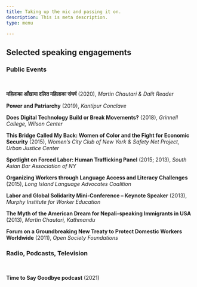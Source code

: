 ```yaml
---
title: Taking up the mic and passing it on.
description: This is meta description.
type: menu

---
```

## Selected speaking engagements

### **Public Events**

<br>

**महिलाका आँखामा दलित महिलाका संघर्ष** (2020), _Martin Chautari & Dalit Reader_

**Power and Patriarchy** (2019), _Kantipur Conclave_

**Does Digital Technology Build or Break Movements?** (2018), _Grinnell College, Wilson Center_

**This Bridge Called My Back: Women of Color and the Fight for Economic Security** (2015), _Women’s City Club of New York & Safety Net Project, Urban Justice Center_

**Spotlight on Forced Labor: Human Trafficking Panel** (2015; 2013), _South Asian Bar Association of NY_

**Organizing Workers through Language Access and Literacy Challenges** (2015), _Long Island Language Advocates Coalition_

**Labor and Global Solidarity Mini-Conference – Keynote Speaker** (2013), _Murphy Institute for Worker Education_

**The Myth of the American Dream for Nepali-speaking Immigrants in USA** (2013), _Martin Chautari, Kathmandu_

**Forum on a Groundbreaking New Treaty to Protect Domestic Workers Worldwide** (2011), _Open Society Foundations_

### **Radio, Podcasts, Television**

**<br>**

**Time to Say Goodbye podcast** (2021)